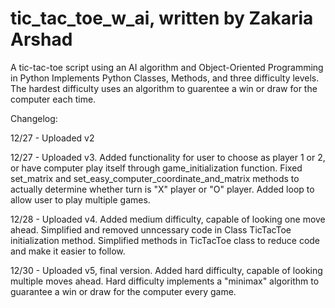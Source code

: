 # tic_tac_toe_w_ai, written by Zakaria Arshad
A tic-tac-toe script using an AI algorithm and Object-Oriented Programming in Python
Implements Python Classes, Methods, and three difficulty levels.
The hardest difficulty uses an algorithm to guarentee a win or draw for the computer each time.

Changelog: 

12/27 - Uploaded v2 

12/27 - Uploaded v3. Added functionality for user to choose as player 1 or 2, or have computer play itself through game_initialization function. Fixed set_matrix and set_easy_computer_coordinate_and_matrix methods to actually determine whether turn is "X" player or "O" player. Added loop to allow user to play multiple games.

12/28 - Uploaded v4. Added medium difficulty, capable of looking one move ahead. Simplified and removed unncessary code in Class TicTacToe initialization method. Simplified methods in TicTacToe class to reduce code and make it easier to follow.

12/30 - Uploaded v5, final version. Added hard difficulty, capable of looking multiple moves ahead. Hard difficulty implements a "minimax" algorithm to guarantee a win or draw for the computer every game. 

